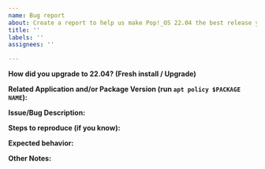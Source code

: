 ```yaml
---
name: Bug report
about: Create a report to help us make Pop!_OS 22.04 the best release yet!
title: ''
labels: ''
assignees: ''

---
```


**How did you upgrade to 22.04? (Fresh install / Upgrade)**
<!--If you upgraded, please list from which Pop!_OS version you upgraded -->
 

 
**Related Application and/or Package Version (run `apt policy $PACKAGE NAME`):**
<!--If a specific package is not working or you know which program caused the issue, please provide the package name and the version -->



**Issue/Bug Description:**




**Steps to reproduce (if you know):**




**Expected behavior:**




**Other Notes:**
